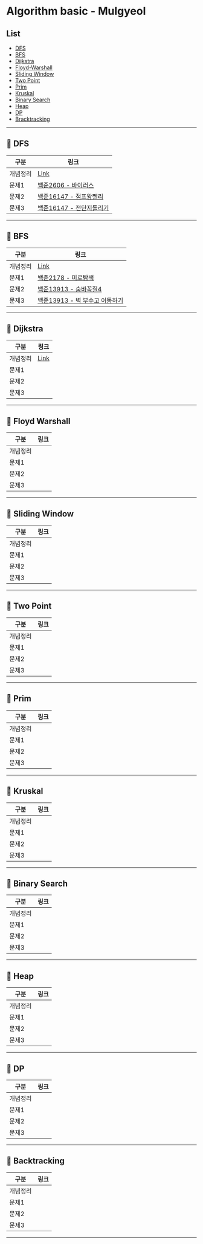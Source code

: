 # Algorithm basic - Mulgyeol

## List

- [DFS](#pushpin-dfs)
- [BFS](#pushpin-bfs)
- [Dijkstra](#pushpin-dijkstra)
- [Floyd-Warshall](#pushpin-floyd-warshall)
- [Sliding Window](#pushpin-sliding-window)
- [Two Point](#pushpin-tow-point)
- [Prim](#pushpin-prim)
- [Kruskal](#pushpin-kruskal)
- [Binary Search](#pushpin-binary-search)
- [Heap](#pushpin-heap)
- [DP](#pushpin-dp)
- [Bracktracking](#pushpin-backtracking)

---

## :pushpin: DFS

| 구분     | 링크                                                              |
| -------- | ----------------------------------------------------------------- |
| 개념정리 | [Link](https://mulgyeol.github.io/TIL/algorithms/DFS.html)        |
| 문제1    | [백준2606 - 바이러스](./DFS/Acmicpc_2606_바이러스.java)           |
| 문제2    | [백준16147 - 점프왕쩰리](./DFS/Acmicpc_16147_점프왕쩰리.java)     |
| 문제3    | [백준16147 - 전단지돌리기](./DFS/Acmicpc_19452_전단지돌리기.java) |

---

## :pushpin: BFS

| 구분     | 링크                                                                       |
| -------- | -------------------------------------------------------------------------- |
| 개념정리 | [Link](https://mulgyeol.github.io/TIL/algorithms/BFS.html)                 |
| 문제1    | [백준2178 - 미로탐색](./BFS/Acmicpc_2178_미로탐색.java)                    |
| 문제2    | [백준13913 - 숨바꼭질4](./BFS/Acmicpc_13913_숨바꼭질4.java)                |
| 문제3    | [백준13913 - 벽 부수고 이동하기](./BFS/Acmicpc_2206_벽부수고이동하기.java) |

---

## :pushpin: Dijkstra

| 구분     | 링크                                                                                                                                                        |
| -------- | ----------------------------------------------------------------------------------------------------------------------------------------------------------- |
| 개념정리 | [Link](https://mulgyeol.github.io/TIL/algorithms/Dijkstra.html#%E1%84%8E%E1%85%AC%E1%84%83%E1%85%A1%E1%86%AB-%E1%84%80%E1%85%A7%E1%86%BC%E1%84%85%E1%85%A9) |
| 문제1    |                                                                                                                                                             |
| 문제2    |                                                                                                                                                             |
| 문제3    |                                                                                                                                                             |

---

## :pushpin: Floyd Warshall

| 구분     | 링크 |
| -------- | ---- |
| 개념정리 |      |
| 문제1    |      |
| 문제2    |      |
| 문제3    |      |

---

## :pushpin: Sliding Window

| 구분     | 링크 |
| -------- | ---- |
| 개념정리 |      |
| 문제1    |      |
| 문제2    |      |
| 문제3    |      |

---

## :pushpin: Two Point

| 구분     | 링크 |
| -------- | ---- |
| 개념정리 |      |
| 문제1    |      |
| 문제2    |      |
| 문제3    |      |

---

## :pushpin: Prim

| 구분     | 링크 |
| -------- | ---- |
| 개념정리 |      |
| 문제1    |      |
| 문제2    |      |
| 문제3    |      |

---

## :pushpin: Kruskal

| 구분     | 링크 |
| -------- | ---- |
| 개념정리 |      |
| 문제1    |      |
| 문제2    |      |
| 문제3    |      |

---

## :pushpin: Binary Search

| 구분     | 링크 |
| -------- | ---- |
| 개념정리 |      |
| 문제1    |      |
| 문제2    |      |
| 문제3    |      |

---

## :pushpin: Heap

| 구분     | 링크 |
| -------- | ---- |
| 개념정리 |      |
| 문제1    |      |
| 문제2    |      |
| 문제3    |      |

---

## :pushpin: DP

| 구분     | 링크 |
| -------- | ---- |
| 개념정리 |      |
| 문제1    |      |
| 문제2    |      |
| 문제3    |      |

---

## :pushpin: Backtracking

| 구분     | 링크 |
| -------- | ---- |
| 개념정리 |      |
| 문제1    |      |
| 문제2    |      |
| 문제3    |      |

---
